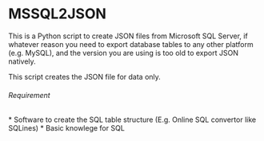 <h1>MSSQL2JSON</h1>
This is a Python script to create JSON files from Microsoft SQL Server, if whatever reason you need to export database tables to any other platform (e.g. MySQL), and the version you are using is too old to export JSON natively.

This script creates the JSON file for data only.

<h6>Requirement</h6>
* Software to create the SQL table structure (E.g. Online SQL convertor like SQLines)
* Basic knowlege for SQL